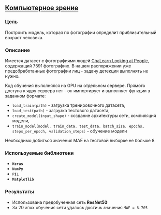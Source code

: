 ## [Компьютерное зрение](https://nbviewer.org/github/hairymax/Yandex.Practicum.DataScience/blob/main/13%20%D0%9A%D0%BE%D0%BC%D0%BF%D1%8C%D1%8E%D1%82%D0%B5%D1%80%D0%BD%D0%BE%D0%B5%20%D0%B7%D1%80%D0%B5%D0%BD%D0%B8%D0%B5/project13.ipynb)

### Цель

Построить модель, которая по фотографии определит приблизительный возраст человека. 

### Описание

Имеется датасет с фотографиями людей [ChaLearn Looking at People](http://chalearnlap.cvc.uab.es/dataset/26/description/), содержащий 7591 фотографию. В нашем распоряжении уже предобработанные фотографии лиц - задачу детекции выполнять не нужно.

Код обучения выполнялся на GPU на отдельном сервере. Прямого доступа к ядру сервера нет - он импортирует и выполняет функции в заданном формате: 

- `load_train(path)` - загрузка тренировочного датасета,
- `load_test(path)` - загрузка тестового датасета,
- `create_model(input_shape)` - создание архитектуры сети, компиляция модели,
- `train_model(model, train_data, test_data, batch_size, epochs, steps_per_epoch, validation_steps)` - обучение модели

Необходимо добиться значения MAE на тестовой выборке не больше 8
  
### Используемые библиотеки
- **`Keras`**
- **`NumPy`**
- **`PIL`**
- **`Matplotlib`**

### Результаты
- Использована предобученная сеть **ResNet50**
- За 20 эпох обучения сети удалось достичь значения `MAE = 6.705`

